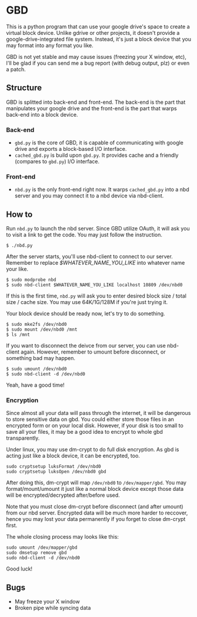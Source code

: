 # GBD

This is a python program that can use your google drive's space to create a virtual block device.
Unlike gdrive or other projects, it doesn't provide a google-drive-integrated file system. Instead, it's just a block device that you may format into any format you like.

GBD is not yet stable and may cause issues (freezing your X window, etc), I'll be glad if you can send me a bug report (with debug output, plz) or even a patch.

## Structure

GBD is splitted into back-end and front-end.
The back-end is the part that manipulates your google drive and the front-end is the part that warps back-end into a block device.

### Back-end

* `gbd.py` is the core of GBD, it is capable of communicating with google drive and exports a block-based I/O interface.
* `cached_gbd.py` is build upon `gbd.py`. It provides cache and a friendly (compares to `gbd.py`) I/O interface.

### Front-end

* `nbd.py` is the only front-end right now. It warps `cached_gbd.py` into a nbd server and you may connect it to a nbd device via nbd-client.

## How to

Run `nbd.py` to launch the nbd server. Since GBD utilize OAuth, it will ask you to visit a link to get the code. You may just follow the instruction.

```
$ ./nbd.py
```

After the server starts, you'll use nbd-client to connect to our server. Remember to replace *$WHATEVER_NAME_YOU_LIKE* into whatever name your like.

```
$ sudo modprobe nbd
$ sudo nbd-client $WHATEVER_NAME_YOU_LIKE localhost 10809 /dev/nbd0
```

If this is the first time, `nbd.py` will ask you to enter desired block size / total size / cache size. You may use 64K/1G/128M if you're just trying it.

Your block device should be ready now, let's try to do something.

```
$ sudo mke2fs /dev/nbd0
$ sudo mount /dev/nbd0 /mnt
$ ls /mnt
```

If you want to disconnect the deivce from our server, you can use nbd-client again. However, remember to umount before disconnect, or something bad may happen.

```
$ sudo umount /dev/nbd0
$ sudo nbd-client -d /dev/nbd0
```

Yeah, have a good time!

### Encryption

Since almost all your data will pass through the internet, it will be dangerous to store sensitive data on gbd. You could either store those files in an encrypted form or on your local disk. However, if your disk is too small to save all your files, it may be a good idea to encrypt to whole gbd transparently.

Under linux, you may use dm-crypt to do full disk encryption. As gbd is acting just like a block device, it can be encrypted, too.

```
sudo cryptsetup luksFormat /dev/nbd0
sudo cryptsetup luksOpen /dev/nbd0 gbd
```

After doing this, dm-crypt will map `/dev/nbd0` to `/dev/mapper/gbd`. You may format/mount/umount it just like a normal block device except those data will be encrypted/decrypted after/before used.

Note that you must close dm-crypt before disconnect (and after umount) from our nbd server. Encrypted data will be much more harder to reccover, hence you may lost your data permanently if you forget to close dm-crypt first.

The whole closing process may looks like this:

```
sudo umount /dev/mapper/gbd
sudo dmsetup remove gbd
sudo nbd-client -d /dev/nbd0
```

Good luck!

## Bugs

* May freeze your X window
* Broken pipe while syncing data
